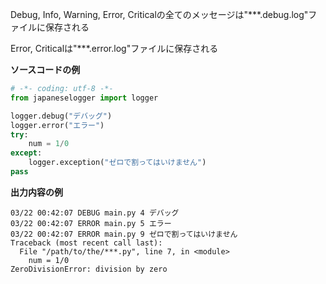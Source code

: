 Debug, Info, Warning, Error, Criticalの全てのメッセージは"***.debug.log"ファイルに保存される

Error, Criticalは"***.error.log"ファイルに保存される

**ソースコードの例**
```python
# -*- coding: utf-8 -*-
from japaneselogger import logger

logger.debug("デバッグ")
logger.error("エラー")
try:
    num = 1/0
except:
    logger.exception("ゼロで割ってはいけません")
pass
```

**出力内容の例**
```
03/22 00:42:07 DEBUG main.py 4 デバッグ
03/22 00:42:07 ERROR main.py 5 エラー
03/22 00:42:07 ERROR main.py 9 ゼロで割ってはいけません
Traceback (most recent call last):
  File "/path/to/the/***.py", line 7, in <module>
    num = 1/0
ZeroDivisionError: division by zero
```